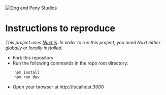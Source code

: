![Dog and Pony Studios](https://www.dogandponystudios.com/app/themes/dps/assets/public/images/logo-fbe89868bd.svg)

# Instructions to reproduce

_This project uses [Nuxt.js](https://nuxtjs.org/). In order to run this project, you need Nuxt either globally or locally installed._

- Fork this repository
- Run the following commands in the repo root directory:

```cmd
	npm install
	npm run dev
```

- Open your browser at http://localhost:3000
